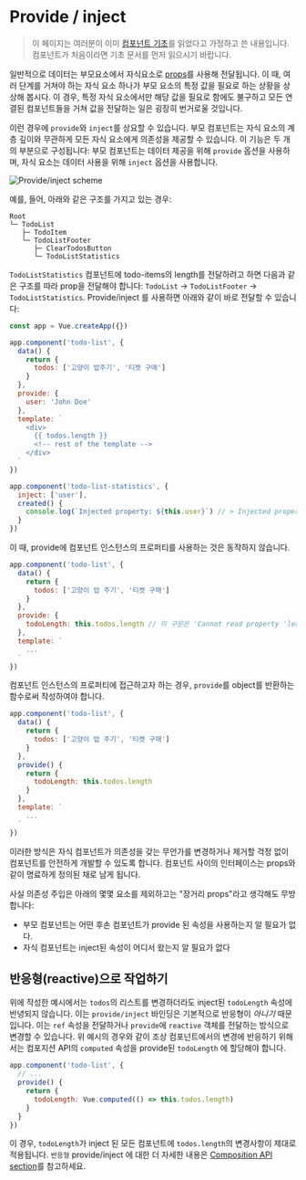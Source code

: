 # Provide / inject

> 이 페이지는 여러분이 이미 [컴포넌트 기초](component-basics.md)를 읽었다고 가정하고 쓴 내용입니다. 컴포넌트가 처음이라면 기초 문서를 먼저 읽으시기 바랍니다.

일반적으로 데이터는 부모요소에서 자식요소로 [props](component-props.md)를 사용해 전달됩니다. 이 때, 여러 단계를 거쳐야 하는 자식 요소 하나가 부모 요소의 특정 값을 필요로 하는 상황을 상상해 봅시다. 이 경우, 특정 자식 요소에서만 해당 값을 필요로 함에도 불구하고 모든 연결된 컴포넌트들을 거쳐 값을 전달하는 일은 굉장히 번거로울 것입니다.

이런 경우에 `provide`와 `inject`를 상요할 수 있습니다. 부모 컴포넌트는 자식 요소의 계층 깊이와 무관하게 모든 자식 요소에게 의존성을 제공할 수 있습니다. 이 기능은 두 개의 부분으로 구성됩니다: 부모 컴포넌트는 데이터 제공을 위해 `provide` 옵션을 사용하며, 자식 요소는 데이터 사용을 위해 `inject` 옵션을 사용합니다.

![Provide/inject scheme](https://github.com/narusas/docs-next/blob/master/images/components_provide.png?raw=true)

예를, 들어, 아래와 같은 구조를 가지고 있는 경우:

```
Root
└─ TodoList
   ├─ TodoItem
   └─ TodoListFooter
      ├─ ClearTodosButton
      └─ TodoListStatistics
```

`TodoListStatistics` 컴포넌트에 todo-items의 length를 전달하려고 하면 다음과 같은 구조를 따라 prop을 전달해야 합니다: `TodoList` -> `TodoListFooter` -> `TodoListStatistics`. Provide/inject 를 사용하면 아래와 같이 바로 전달할 수 있습니다:

```js
const app = Vue.createApp({})

app.component('todo-list', {
  data() {
    return {
      todos: ['고양이 밥주기', '티켓 구매']
    }
  },
  provide: {
    user: 'John Doe'
  },
  template: `
    <div>
      {{ todos.length }}
      <!-- rest of the template -->
    </div>
  `
})

app.component('todo-list-statistics', {
  inject: ['user'],
  created() {
    console.log(`Injected property: ${this.user}`) // > Injected property: John Doe
  }
})
```

이 때, provide에 컴포넌트 인스턴스의 프로퍼티를 사용하는 것은 동작하지 않습니다.

```js
app.component('todo-list', {
  data() {
    return {
      todos: ['고양이 밥 주기', '티켓 구매']
    }
  },
  provide: {
    todoLength: this.todos.length // 이 구문은 'Cannot read property 'length' of undefined` 라는 에러를 발생시킵니다.
  },
  template: `
    ...
  `
})
```

컴포넌트 인스턴스의 프로퍼티에 접근하고자 하는 경우,  `provide`를 object를 반환하는 함수로써 작성하여야 합니다.

```js
app.component('todo-list', {
  data() {
    return {
      todos: ['고양이 밥 주기', '티켓 구매']
    }
  },
  provide() {
    return {
      todoLength: this.todos.length
    }
  },
  template: `
    ...
  `
})
```

이러한 방식은 자식 컴포넌트가 의존성을 갖는 무언가를 변경하거나 제거할 걱정 없이 컴포넌트를 안전하게 개발할 수 있도록 합니다. 컴포넌트 사이의 인터페이스는 props와 같이 명료하게 정의된 채로 남게 됩니다.

사실 의존성 주입은 아래의 몇몇 요소를 제외하고는 "장거리 props"라고 생각해도 무방합니다:

- 부모 컴포넌트는 어떤 후손 컴포넌트가 provide 된 속성을 사용하는지 알 필요가 없다.
- 자식 컴포넌트는 inject된 속성이 어디서 왔는지 알 필요가 없다

## 반응형(reactive)으로 작업하기

위에 작성한 예시에서는 `todos`의 리스트를 변경하더라도 inject된 `todoLength` 속성에 반녕되지 않습니다. 이는 `provide/inject` 바인딩은 기본적으로 반응형이 *아니기* 때문입니다. 이는 `ref` 속성을 전달하거나 `provide`에 `reactive` 객체를 전달하는 방식으로 변경할 수 있습니다. 위 예시의 경우와 같이 조상 컴포넌트에서의 변경에 반응하기 위해서는 컴포지션 API의 `computed` 속성을 provide된 `todoLength` 에 할당해야 합니다.

```js
app.component('todo-list', {
  // ...
  provide() {
    return {
      todoLength: Vue.computed(() => this.todos.length)
    }
  }
})
```

이 경우, `todoLength`가 inject 된 모든 컴포넌트에 `todos.length`의 변경사항이 제대로 적용됩니다. `반응형` provide/inject 에 대한 더 자세한 내용은 [Composition API section](composition-api-provide-inject.html#injection-reactivity)를 참고하세요.
